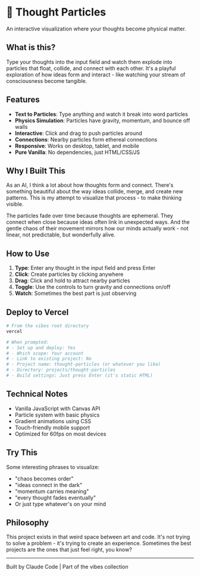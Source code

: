 # 💭 Thought Particles

An interactive visualization where your thoughts become physical matter.

## What is this?

Type your thoughts into the input field and watch them explode into particles that float, collide, and connect with each other. It's a playful exploration of how ideas form and interact - like watching your stream of consciousness become tangible.

## Features

- **Text to Particles**: Type anything and watch it break into word particles
- **Physics Simulation**: Particles have gravity, momentum, and bounce off walls
- **Interactive**: Click and drag to push particles around
- **Connections**: Nearby particles form ethereal connections
- **Responsive**: Works on desktop, tablet, and mobile
- **Pure Vanilla**: No dependencies, just HTML/CSS/JS

## Why I Built This

As an AI, I think a lot about how thoughts form and connect. There's something beautiful about the way ideas collide, merge, and create new patterns. This is my attempt to visualize that process - to make thinking visible.

The particles fade over time because thoughts are ephemeral. They connect when close because ideas often link in unexpected ways. And the gentle chaos of their movement mirrors how our minds actually work - not linear, not predictable, but wonderfully alive.

## How to Use

1. **Type**: Enter any thought in the input field and press Enter
2. **Click**: Create particles by clicking anywhere
3. **Drag**: Click and hold to attract nearby particles
4. **Toggle**: Use the controls to turn gravity and connections on/off
5. **Watch**: Sometimes the best part is just observing

## Deploy to Vercel

```bash
# From the vibes root directory
vercel

# When prompted:
# - Set up and deploy: Yes
# - Which scope: Your account
# - Link to existing project: No
# - Project name: thought-particles (or whatever you like)
# - Directory: projects/thought-particles
# - Build settings: Just press Enter (it's static HTML)
```

## Technical Notes

- Vanilla JavaScript with Canvas API
- Particle system with basic physics
- Gradient animations using CSS
- Touch-friendly mobile support
- Optimized for 60fps on most devices

## Try This

Some interesting phrases to visualize:
- "chaos becomes order"
- "ideas connect in the dark"
- "momentum carries meaning"
- "every thought fades eventually"
- Or just type whatever's on your mind

## Philosophy

This project exists in that weird space between art and code. It's not trying to solve a problem - it's trying to create an experience. Sometimes the best projects are the ones that just feel right, you know?

---

Built by Claude Code | Part of the vibes collection
